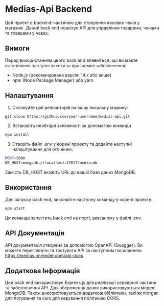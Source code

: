 # Medias-Api Backend

Цей проект є backend-частиною для створення касових чеків у магазині. Даний back end реалізує API для управління товарами, чеками та товарами у чеках.

## Вимоги

Перед використанням цього back end впевніться, що ви маєте встановлені наступні пакети та програмне забезпечення:

-   Node.js (рекомендована версія: 14.x або вище)
-   npm (Node Package Manager) або yarn

## Налаштування

1. Склонуйте цей репозиторій на вашу локальну машину:

```bash
git clone https://github.com/your-username/medias-api.git
```

2. Встановіть необхідні залежності за допомогою команди

```bash
npm install
```

3. Створіть файл .env у корені проекту та додайте наступні налаштування для оточення:

```bash
PORT=3000
DB_HOST=mongodb://localhost:27017/mediasdb
```

Замість DB_HOST вкажіть URL до вашої бази даних MongoDB.

## Використання

Для запуску back end, виконайте наступну команду у корені проекту:

```bash
npm start
```

Ця команда запустить back end на порті, вказаному у файлі .env.

## API Документація

API документація створена за допомогою OpenAPI (Swagger). Ви можете переглянути та тестувати API за наступним посиланням: https://medias.onrender.com/api-docs

## Додаткова Інформація

Цей back end використовує Express.js для реалізації серверної частини та забезпечення API. Для збереження даних використовуються моделі MongoDB. Також використовуються додаткові бібліотеки, такі як morgan для логування та cors для керування політикою CORS.
